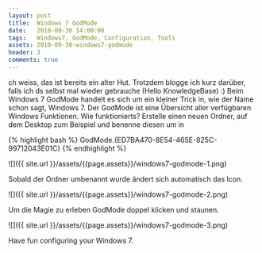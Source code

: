 ```yaml
---
layout: post
title:  Windows 7 GodMode
date:   2010-09-30 14:00:00
tags:   Windows7, GodMode, Configuration, Tools
assets: 2010-09-30-windows7-godmode
header: 3
comments: true
---
```


ch weiss, das ist bereits ein alter Hut. Trotzdem blogge ich kurz darüber, falls ich ds selbst mal wieder gebrauche (Hello KnowledgeBase) :) Beim Windows 7 GodMode handelt es sich um ein kleiner Trick in, wie der Name schon sagt, Windows 7. Der GodMode ist eine Übersicht aller verfügbaren Windows Funktionen. Wie funktionierts? Erstelle einen neuen Ordner, auf dem Desktop zum Beispiel und benenne diesen um in

{% highlight bash %}
GodMode.{ED7BA470-8E54-465E-825C-99712043E01C}
{% endhighlight %}

![]({{ site.url }}/assets/{{page.assets}}/windows7-godmode-1.png)

Sobald der Ordner umbenannt wurde ändert sich automatisch das Icon.

![]({{ site.url }}/assets/{{page.assets}}/windows7-godmode-2.png)

Um die Magie zu erleben GodMode doppel klicken und staunen.

![]({{ site.url }}/assets/{{page.assets}}/windows7-godmode-3.png)

Have fun configuring your Windows 7.
